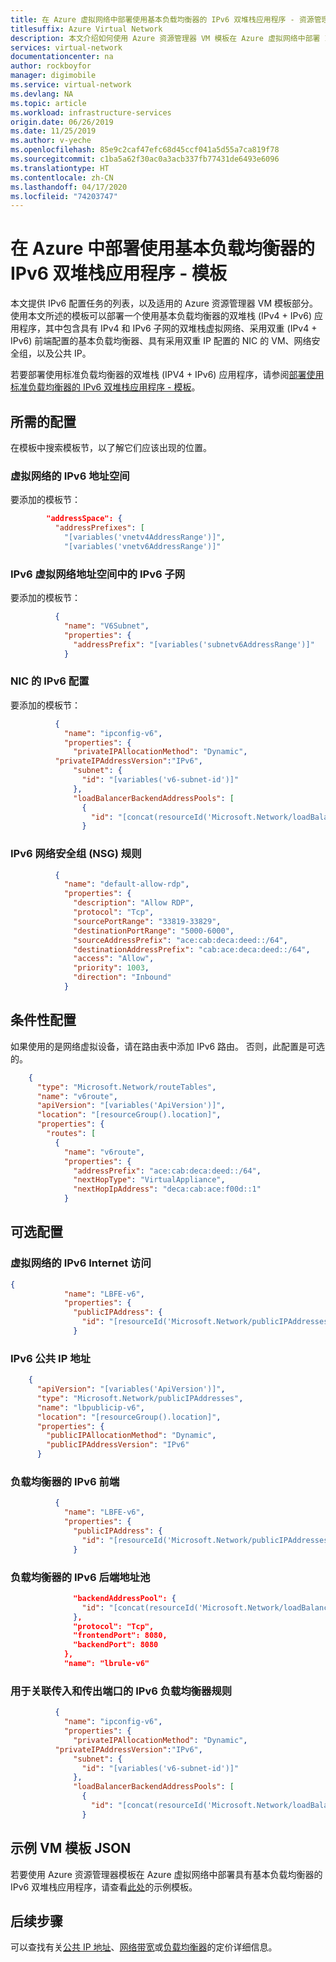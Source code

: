 ```yaml
---
title: 在 Azure 虚拟网络中部署使用基本负载均衡器的 IPv6 双堆栈应用程序 - 资源管理器模板
titlesuffix: Azure Virtual Network
description: 本文介绍如何使用 Azure 资源管理器 VM 模板在 Azure 虚拟网络中部署 IPv6 双堆栈应用程序。
services: virtual-network
documentationcenter: na
author: rockboyfor
manager: digimobile
ms.service: virtual-network
ms.devlang: NA
ms.topic: article
ms.workload: infrastructure-services
origin.date: 06/26/2019
ms.date: 11/25/2019
ms.author: v-yeche
ms.openlocfilehash: 85e9c2caf47efc68d45ccf041a5d55a7ca819f78
ms.sourcegitcommit: c1ba5a62f30ac0a3acb337fb77431de6493e6096
ms.translationtype: HT
ms.contentlocale: zh-CN
ms.lasthandoff: 04/17/2020
ms.locfileid: "74203747"
---
```

# <a name="deploy-an-ipv6-dual-stack-application-with-basic-load-balancer-in-azure---template"></a>在 Azure 中部署使用基本负载均衡器的 IPv6 双堆栈应用程序 - 模板

<!--MOONCAKE: REMOVE preview-->

本文提供 IPv6 配置任务的列表，以及适用的 Azure 资源管理器 VM 模板部分。 使用本文所述的模板可以部署一个使用基本负载均衡器的双堆栈 (IPv4 + IPv6) 应用程序，其中包含具有 IPv4 和 IPv6 子网的双堆栈虚拟网络、采用双重 (IPv4 + IPv6) 前端配置的基本负载均衡器、具有采用双重 IP 配置的 NIC 的 VM、网络安全组，以及公共 IP。

若要部署使用标准负载均衡器的双堆栈 (IPV4 + IPv6) 应用程序，请参阅[部署使用标准负载均衡器的 IPv6 双堆栈应用程序 - 模板](ipv6-configure-standard-load-balancer-template-json.md)。

## <a name="required-configurations"></a>所需的配置

在模板中搜索模板节，以了解它们应该出现的位置。

### <a name="ipv6-addressspace-for-the-virtual-network"></a>虚拟网络的 IPv6 地址空间

要添加的模板节：

```JSON
        "addressSpace": {
          "addressPrefixes": [
            "[variables('vnetv4AddressRange')]",
            "[variables('vnetv6AddressRange')]"    
```

### <a name="ipv6-subnet-within-the-ipv6-virtual-network-addressspace"></a>IPv6 虚拟网络地址空间中的 IPv6 子网

要添加的模板节：
```JSON
          {
            "name": "V6Subnet",
            "properties": {
              "addressPrefix": "[variables('subnetv6AddressRange')]"
            }

```

### <a name="ipv6-configuration-for-the-nic"></a>NIC 的 IPv6 配置

要添加的模板节：
```JSON
          {
            "name": "ipconfig-v6",
            "properties": {
              "privateIPAllocationMethod": "Dynamic",
          "privateIPAddressVersion":"IPv6",
              "subnet": {
                "id": "[variables('v6-subnet-id')]"
              },
              "loadBalancerBackendAddressPools": [
                {
                  "id": "[concat(resourceId('Microsoft.Network/loadBalancers','loadBalancer'),'/backendAddressPools/LBBAP-v6')]"
                }
```

### <a name="ipv6-network-security-group-nsg-rules"></a>IPv6 网络安全组 (NSG) 规则

```JSON
          {
            "name": "default-allow-rdp",
            "properties": {
              "description": "Allow RDP",
              "protocol": "Tcp",
              "sourcePortRange": "33819-33829",
              "destinationPortRange": "5000-6000",
              "sourceAddressPrefix": "ace:cab:deca:deed::/64",
              "destinationAddressPrefix": "cab:ace:deca:deed::/64",
              "access": "Allow",
              "priority": 1003,
              "direction": "Inbound"
            }
```

## <a name="conditional-configuration"></a>条件性配置

如果使用的是网络虚拟设备，请在路由表中添加 IPv6 路由。 否则，此配置是可选的。

```JSON
    {
      "type": "Microsoft.Network/routeTables",
      "name": "v6route",
      "apiVersion": "[variables('ApiVersion')]",
      "location": "[resourceGroup().location]",
      "properties": {
        "routes": [
          {
            "name": "v6route",
            "properties": {
              "addressPrefix": "ace:cab:deca:deed::/64",
              "nextHopType": "VirtualAppliance",
              "nextHopIpAddress": "deca:cab:ace:f00d::1"
            }
```

## <a name="optional-configuration"></a>可选配置

### <a name="ipv6-internet-access-for-the-virtual-network"></a>虚拟网络的 IPv6 Internet 访问

```JSON
{
            "name": "LBFE-v6",
            "properties": {
              "publicIPAddress": {
                "id": "[resourceId('Microsoft.Network/publicIPAddresses','lbpublicip-v6')]"
              }
```

### <a name="ipv6-public-ip-addresses"></a>IPv6 公共 IP 地址

```JSON
    {
      "apiVersion": "[variables('ApiVersion')]",
      "type": "Microsoft.Network/publicIPAddresses",
      "name": "lbpublicip-v6",
      "location": "[resourceGroup().location]",
      "properties": {
        "publicIPAllocationMethod": "Dynamic",
        "publicIPAddressVersion": "IPv6"
      }
```

### <a name="ipv6-front-end-for-load-balancer"></a>负载均衡器的 IPv6 前端

```JSON
          {
            "name": "LBFE-v6",
            "properties": {
              "publicIPAddress": {
                "id": "[resourceId('Microsoft.Network/publicIPAddresses','lbpublicip-v6')]"
              }
```

### <a name="ipv6-back-end-address-pool-for-load-balancer"></a>负载均衡器的 IPv6 后端地址池

```JSON
              "backendAddressPool": {
                "id": "[concat(resourceId('Microsoft.Network/loadBalancers', 'loadBalancer'), '/backendAddressPools/LBBAP-v6')]"
              },
              "protocol": "Tcp",
              "frontendPort": 8080,
              "backendPort": 8080
            },
            "name": "lbrule-v6"
```

### <a name="ipv6-load-balancer-rules-to-associate-incoming-and-outgoing-ports"></a>用于关联传入和传出端口的 IPv6 负载均衡器规则

```JSON
          {
            "name": "ipconfig-v6",
            "properties": {
              "privateIPAllocationMethod": "Dynamic",
          "privateIPAddressVersion":"IPv6",
              "subnet": {
                "id": "[variables('v6-subnet-id')]"
              },
              "loadBalancerBackendAddressPools": [
                {
                  "id": "[concat(resourceId('Microsoft.Network/loadBalancers','loadBalancer'),'/backendAddressPools/LBBAP-v6')]"
                }
```

## <a name="sample-vm-template-json"></a>示例 VM 模板 JSON
若要使用 Azure 资源管理器模板在 Azure 虚拟网络中部署具有基本负载均衡器的 IPv6 双堆栈应用程序，请查看[此处](https://github.com/Azure/azure-quickstart-templates/tree/master/ipv6-in-vnet/)的示例模板。

## <a name="next-steps"></a>后续步骤

可以查找有关[公共 IP 地址](https://www.azure.cn/pricing/details/ip-addresses/)、[网络带宽](https://www.azure.cn/pricing/details/data-transfer/)或[负载均衡器](https://www.azure.cn/pricing/details/load-balancer/)的定价详细信息。

<!-- Update_Description: new article about ipv6 configure template json -->
<!--NEW.date: 11/25/2019-->